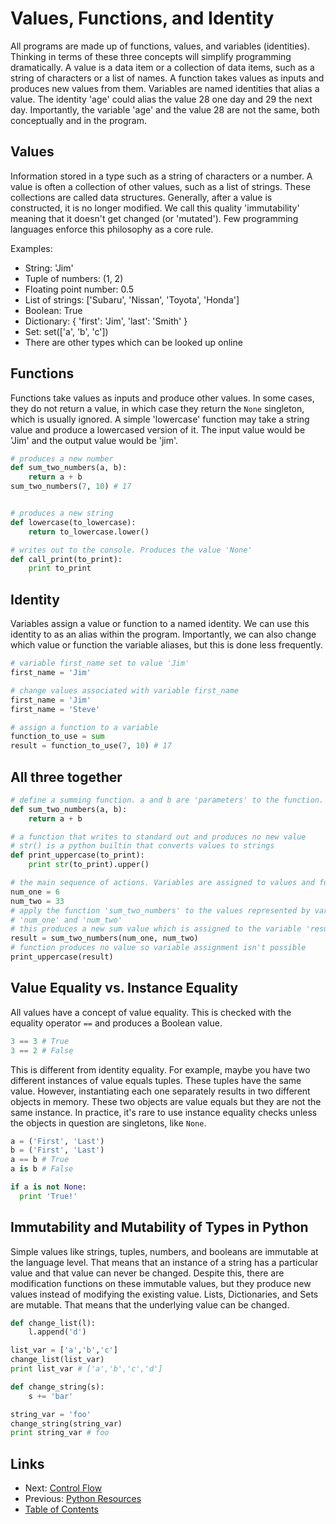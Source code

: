 Values, Functions, and Identity
===============================

All programs are made up of functions, values, and variables (identities). Thinking in terms of these three concepts will simplify programming dramatically. A value is a data item or a collection of data items, such as a string of characters or a list of names. A function takes values as inputs and produces new values from them. Variables are named identities that alias a value. The identity 'age' could alias the value 28 one day and 29 the next day. Importantly, the variable 'age' and the value 28 are not the same, both conceptually and in the program.

Values
------
Information stored in a type such as a string of characters or a number. A value is often a collection of other values, such as a list of strings. These collections are called data structures. Generally, after a value is constructed, it is no longer modified. We call this quality 'immutability' meaning that it doesn't get changed (or 'mutated'). Few programming languages enforce this philosophy as a core rule.

Examples:
* String: 'Jim'
* Tuple of numbers: (1, 2)
* Floating point number: 0.5
* List of strings: ['Subaru', 'Nissan', 'Toyota', 'Honda']
* Boolean: True
* Dictionary: { 'first': 'Jim', 'last': 'Smith' }
* Set: set(['a', 'b', 'c'])
* There are other types which can be looked up online

Functions
---------
Functions take values as inputs and produce other values. In some cases, they do not return a value, in which case they return the `None` singleton, which is usually ignored. A simple 'lowercase' function may take a string value and produce a lowercased version of it. The input value would be 'Jim' and the output value would be 'jim'.

```python
# produces a new number
def sum_two_numbers(a, b):
    return a + b
sum_two_numbers(7, 10) # 17


# produces a new string
def lowercase(to_lowercase):
    return to_lowercase.lower()

# writes out to the console. Produces the value 'None'
def call_print(to_print):
    print to_print
```

Identity
--------
Variables assign a value or function to a named identity. We can use this identity to as an alias within the program. Importantly, we can also change which value or function the variable aliases, but this is done less frequently.

```python
# variable first_name set to value 'Jim'
first_name = 'Jim'

# change values associated with variable first_name
first_name = 'Jim'
first_name = 'Steve'

# assign a function to a variable
function_to_use = sum
result = function_to_use(7, 10) # 17
```

All three together
------------------
```python
# define a summing function. a and b are 'parameters' to the function. They're like variables, but unlike other variables, they should never be reassigned
def sum_two_numbers(a, b):
    return a + b

# a function that writes to standard out and produces no new value
# str() is a python builtin that converts values to strings
def print_uppercase(to_print):
    print str(to_print).upper()

# the main sequence of actions. Variables are assigned to values and functions are executed
num_one = 6
num_two = 33
# apply the function 'sum_two_numbers' to the values represented by variables
# 'num_one' and 'num_two'
# this produces a new sum value which is assigned to the variable 'result'
result = sum_two_numbers(num_one, num_two)
# function produces no value so variable assignment isn't possible
print_uppercase(result)
```

Value Equality vs. Instance Equality
------------------------------------
All values have a concept of value equality. This is checked with the equality operator `==` and produces a Boolean value.

```python
3 == 3 # True
3 == 2 # False
```

This is different from identity equality. For example, maybe you have two different instances of value equals tuples. These tuples have the same value. However, instantiating each one separately results in two different objects in memory. These two objects are value equals but they are not the same instance. In practice, it's rare to use instance equality checks unless the objects in question are singletons, like `None`.

```python
a = ('First', 'Last')
b = ('First', 'Last')
a == b # True
a is b # False

if a is not None:
  print 'True!'
```

Immutability and Mutability of Types in Python
----------------------------------------------
Simple values like strings, tuples, numbers, and booleans are immutable at the language level. That means that an instance of a string has a particular value and that value can never be changed. Despite this, there are modification functions on these immutable values, but they produce new values instead of modifying the existing value. Lists, Dictionaries, and Sets are mutable. That means that the underlying value can be changed.

```python
def change_list(l):
	l.append('d')

list_var = ['a','b','c']
change_list(list_var)
print list_var # ['a','b','c','d']

def change_string(s):
	s += 'bar'

string_var = 'foo'
change_string(string_var)
print string_var # foo
```

Links
-----
* Next: [Control Flow](control_flow.md)
* Previous: [Python Resources](python_resources.md)
* [Table of Contents](toc.md)
